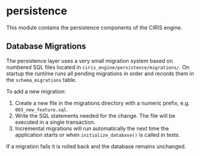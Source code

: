 # persistence

This module contains the persistence components of the CIRIS engine.

## Database Migrations

The persistence layer uses a very small migration system based on numbered SQL
files located in `ciris_engine/persistence/migrations/`. On startup the runtime
runs all pending migrations in order and records them in the `schema_migrations`
table.

To add a new migration:

1. Create a new file in the migrations directory with a numeric prefix, e.g.
   `003_new_feature.sql`.
2. Write the SQL statements needed for the change. The file will be executed in
   a single transaction.
3. Incremental migrations will run automatically the next time the application
   starts or when `initialize_database()` is called in tests.

If a migration fails it is rolled back and the database remains unchanged.
